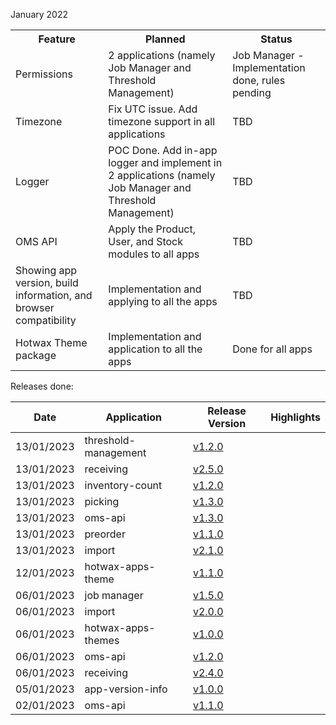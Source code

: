 January 2022

<table>
<tr>
<th>Feature</th>
<th>Planned</th>
<th>Status</th>
</tr>

<tr>
<td>Permissions</td>
<td>2 applications (namely Job Manager and Threshold Management)</td>
<td>Job Manager - Implementation done, rules pending</td>
</tr>

<tr>
<td>Timezone</td>
<td>Fix UTC issue. Add timezone support in all applications</td>
<td>TBD</td>
</tr>

<tr>
<td>Logger</td>
<td>POC Done. Add in-app logger and implement in 2 applications (namely Job Manager and Threshold Management)</td>
<td>TBD</td>
</tr>

<tr>
<td>OMS API</td>
<td>Apply the Product, User, and Stock modules to all apps</td>
<td>TBD</td>
</tr>


<tr>
<td>Showing app version, build information, and browser compatibility</td>
<td>Implementation and applying to all the apps</td>
<td>TBD</td>
</tr>

<tr>
<td>Hotwax Theme package</td>
<td>Implementation and application to all the apps</td>
<td>Done for all apps</td>
</tr>


</table>



Releases done:

| Date | Application | Release Version | Highlights |
| --- | --- | --- | --- |
| 13/01/2023 | threshold-management | [v1.2.0](https://github.com/hotwax/threshold-management/releases/tag/v1.2.0) | |
| 13/01/2023 | receiving | [v2.5.0](https://github.com/hotwax/receiving/releases/tag/v2.5.0) | |
| 13/01/2023 | inventory-count | [v1.2.0](https://github.com/hotwax/inventory-count/releases/tag/v1.2.0) | |
| 13/01/2023 | picking | [v1.3.0](https://github.com/hotwax/picking/releases/tag/v1.3.0) | |
| 13/01/2023 | oms-api | [v1.3.0](https://github.com/hotwax/oms-api/releases/tag/v1.3.0) | |
| 13/01/2023 | preorder | [v1.1.0](https://github.com/hotwax/preorder/releases/tag/v1.1.0) | |
| 13/01/2023 | import | [v2.1.0](https://github.com/hotwax/import/releases/tag/v2.1.0) | |
| 12/01/2023 | hotwax-apps-theme | [v1.1.0](https://github.com/hotwax/hotwax-apps-theme/releases/tag/v1.1.0) | |
| 06/01/2023 | job manager | [v1.5.0](https://github.com/hotwax/job-manager/releases/tag/v1.5.0) | |
| 06/01/2023 | import | [v2.0.0](https://github.com/hotwax/import/releases/tag/v2.0.0) | |
| 06/01/2023 | hotwax-apps-themes | [v1.0.0](https://github.com/hotwax/hotwax-apps-theme/releases/tag/v1.0.0) | |
| 06/01/2023 | oms-api | [v1.2.0](https://github.com/hotwax/oms-api/releases/tag/v1.2.0) | |
| 06/01/2023 | receiving | [v2.4.0](https://github.com/hotwax/receiving/releases/tag/v2.4.0) | |
| 05/01/2023 | app-version-info | [v1.0.0](https://github.com/hotwax/app-version-info/releases/tag/v1.0.0) | |
| 02/01/2023 | oms-api | [v1.1.0](https://github.com/hotwax/oms-api/releases/tag/v1.1.0/) | |
